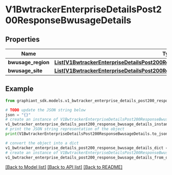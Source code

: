 # V1BwtrackerEnterpriseDetailsPost200ResponseBwusageDetails


## Properties

Name | Type | Description | Notes
------------ | ------------- | ------------- | -------------
**bwusage_region** | [**List[V1BwtrackerEnterpriseDetailsPost200ResponseBwusageDetailsBwusageRegionInner]**](V1BwtrackerEnterpriseDetailsPost200ResponseBwusageDetailsBwusageRegionInner.md) |  | [optional] 
**bwusage_site** | [**List[V1BwtrackerEnterpriseDetailsPost200ResponseBwusageDetailsBwusageSiteInner]**](V1BwtrackerEnterpriseDetailsPost200ResponseBwusageDetailsBwusageSiteInner.md) |  | [optional] 

## Example

```python
from graphiant_sdk.models.v1_bwtracker_enterprise_details_post200_response_bwusage_details import V1BwtrackerEnterpriseDetailsPost200ResponseBwusageDetails

# TODO update the JSON string below
json = "{}"
# create an instance of V1BwtrackerEnterpriseDetailsPost200ResponseBwusageDetails from a JSON string
v1_bwtracker_enterprise_details_post200_response_bwusage_details_instance = V1BwtrackerEnterpriseDetailsPost200ResponseBwusageDetails.from_json(json)
# print the JSON string representation of the object
print(V1BwtrackerEnterpriseDetailsPost200ResponseBwusageDetails.to_json())

# convert the object into a dict
v1_bwtracker_enterprise_details_post200_response_bwusage_details_dict = v1_bwtracker_enterprise_details_post200_response_bwusage_details_instance.to_dict()
# create an instance of V1BwtrackerEnterpriseDetailsPost200ResponseBwusageDetails from a dict
v1_bwtracker_enterprise_details_post200_response_bwusage_details_from_dict = V1BwtrackerEnterpriseDetailsPost200ResponseBwusageDetails.from_dict(v1_bwtracker_enterprise_details_post200_response_bwusage_details_dict)
```
[[Back to Model list]](../README.md#documentation-for-models) [[Back to API list]](../README.md#documentation-for-api-endpoints) [[Back to README]](../README.md)


